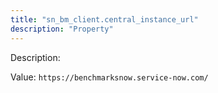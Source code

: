 ```yaml
---
title: "sn_bm_client.central_instance_url"
description: "Property"
---
```


Description: 

Value: `https://benchmarksnow.service-now.com/`